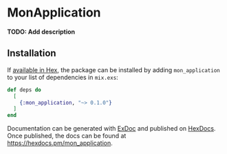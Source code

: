 # MonApplication

**TODO: Add description**

## Installation

If [available in Hex](https://hex.pm/docs/publish), the package can be installed
by adding `mon_application` to your list of dependencies in `mix.exs`:

```elixir
def deps do
  [
    {:mon_application, "~> 0.1.0"}
  ]
end
```

Documentation can be generated with [ExDoc](https://github.com/elixir-lang/ex_doc)
and published on [HexDocs](https://hexdocs.pm). Once published, the docs can
be found at <https://hexdocs.pm/mon_application>.

